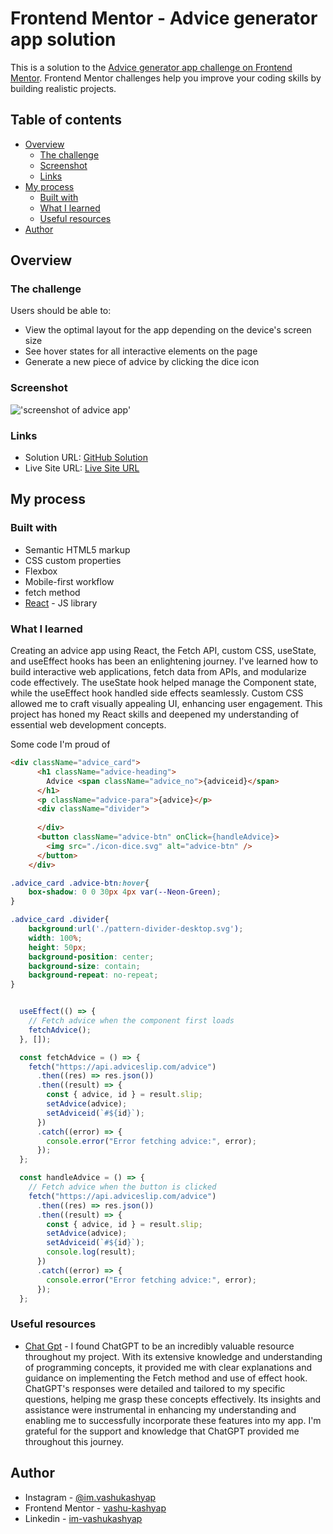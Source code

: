 # Frontend Mentor - Advice generator app solution

This is a solution to the [Advice generator app challenge on Frontend Mentor](https://www.frontendmentor.io/challenges/advice-generator-app-QdUG-13db). Frontend Mentor challenges help you improve your coding skills by building realistic projects.

## Table of contents

- [Overview](#overview)
  - [The challenge](#the-challenge)
  - [Screenshot](#screenshot)
  - [Links](#links)
- [My process](#my-process)
  - [Built with](#built-with)
  - [What I learned](#what-i-learned)
  - [Useful resources](#useful-resources)
- [Author](#author)


## Overview

### The challenge

Users should be able to:

- View the optimal layout for the app depending on the device's screen size
- See hover states for all interactive elements on the page
- Generate a new piece of advice by clicking the dice icon

### Screenshot

!['screenshot of advice app'](./Advice-App.png)



### Links

- Solution URL: [GitHub Solution](https://github.com/vashu-kashyap/Advice-App)
- Live Site URL: [Live Site URL](https://64afd180eaf9b7043363ac25--stellar-dango-921793.netlify.app/)

## My process

### Built with

- Semantic HTML5 markup
- CSS custom properties
- Flexbox
- Mobile-first workflow
- fetch method 
- [React](https://reactjs.org/) - JS library




### What I learned


Creating an advice app using React, the Fetch API, custom CSS, useState, and useEffect hooks has been an enlightening journey. I've learned how to build interactive web applications, fetch data from APIs, and modularize code effectively. The useState hook helped manage the Component state, while the useEffect hook handled side effects seamlessly. Custom CSS allowed me to craft visually appealing UI, enhancing user engagement. This project has honed my React skills and deepened my understanding of essential web development concepts.

Some  code I'm proud of

```html
<div className="advice_card">
      <h1 className="advice-heading">
        Advice <span className="advice_no">{adviceid}</span>
      </h1>
      <p className="advice-para">{advice}</p>
      <div className="divider">
        
      </div>
      <button className="advice-btn" onClick={handleAdvice}>
        <img src="./icon-dice.svg" alt="advice-btn" />
      </button>
    </div>
```
```css
.advice_card .advice-btn:hover{
    box-shadow: 0 0 30px 4px var(--Neon-Green);
}

.advice_card .divider{
    background:url('./pattern-divider-desktop.svg');
    width: 100%;
    height: 50px;
    background-position: center;
    background-size: contain;
    background-repeat: no-repeat;
}

```
```js

  useEffect(() => {
    // Fetch advice when the component first loads
    fetchAdvice();
  }, []);

  const fetchAdvice = () => {
    fetch("https://api.adviceslip.com/advice")
      .then((res) => res.json())
      .then((result) => {
        const { advice, id } = result.slip;
        setAdvice(advice);
        setAdviceid(`#${id}`);
      })
      .catch((error) => {
        console.error("Error fetching advice:", error);
      });
  };

  const handleAdvice = () => {
    // Fetch advice when the button is clicked
    fetch("https://api.adviceslip.com/advice")
      .then((res) => res.json())
      .then((result) => {
        const { advice, id } = result.slip;
        setAdvice(advice);
        setAdviceid(`#${id}`);
        console.log(result);
      })
      .catch((error) => {
        console.error("Error fetching advice:", error);
      });
  };

```



### Useful resources

- [Chat Gpt](https://chat.openai.com/) - I found ChatGPT to be an incredibly valuable resource throughout my project. With its extensive knowledge and understanding of programming concepts, it provided me with clear explanations and guidance on implementing the Fetch method and use of effect hook. ChatGPT's responses were detailed and tailored to my specific questions, helping me grasp these concepts effectively. Its insights and assistance were instrumental in enhancing my understanding and enabling me to successfully incorporate these features into my app. I'm grateful for the support and knowledge that ChatGPT provided me throughout this journey.



## Author

- Instagram - [@im.vashukashyap](https://www.instagram.com/im.vashukashyap/)
- Frontend Mentor - [vashu-kashyap](https://www.frontendmentor.io/profile/vashu-kashyap)
- Linkedin - [im-vashukashyap](https://www.linkedin.com/in/im-vashukashyap/)

